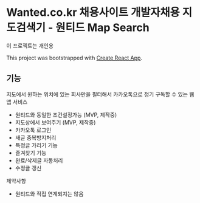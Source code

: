 # Wanted.co.kr 채용사이트 개발자채용 지도검색기 - 원티드 Map Search

이 프로젝트는 개인용 

This project was bootstrapped with [Create React App](https://github.com/facebook/create-react-app).

## 기능

지도에서 원하는 위치에 있는 회사만을 필터해서 카카오톡으로 정기 구독할 수 있는 웹앱 서비스

 - 원티드와 동일한 조건설정가능 (MVP, 제작중)
 - 지도상에서 보여주기 (MVP, 제작중)
 - 카카오톡 로그인
 - 새글 중복방지처리
 - 특정글 가리기 기능
 - 즐겨찾기 기능
 - 완료/삭제글 자동처리
 - 수정글 갱신

제약사항
 - 원티드와 직접 연계되지는 않음
